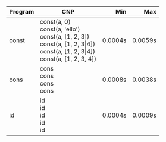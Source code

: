 Program | CNP | Min | Max
--- | --- | ---: | ---:
const | const(a, 0)<br/>const(a, 'ello')<br/>const(a, [1, 2, 3])<br/>const(a, [1, 2, 3\|4])<br/>const(a, [1, 2, 3\|4])<br/>const(a, [1, 2, 3, 4]) | 0.0004s | 0.0059s
cons | cons<br/>cons<br/>cons<br/>cons | 0.0008s | 0.0038s
id | id<br/>id<br/>id<br/>id<br/>id | 0.0004s | 0.0009s
